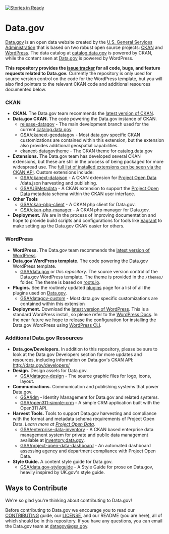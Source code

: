 [![Stories in Ready](https://badge.waffle.io/gsa/data.gov.png?label=ready&title=Ready)](https://waffle.io/gsa/data.gov)
# Data.gov  

[Data.gov](http://data.gov) is an open data website created by the [U.S. General Services Administration](https://github.com/GSA/) that is based on two robust open source projects: [CKAN](http://ckan.org) and [WordPress](http://wordpress.org). The data catalog at [catalog.data.gov](https://catalog.data.gov) is powered by CKAN, while the content seen at [Data.gov](http://Data.gov) is powered by WordPress.  
        
**This repository provides the [issue tracker](https://github.com/GSA/data.gov/issues) for all code, bugs, and feature requests related to Data.gov.** Currently the repository is only used for source version control on the code for the WordPress template, but you will also find pointers to the relevant CKAN code and additional resources documented below.

### CKAN

* **CKAN.** The Data.gov team recommends the [latest version of CKAN](http://ckan.org/developers/docs-and-download/).
* **Data.gov CKAN.** The code powering the Data.gov instance of CKAN. 
    * [release-datagov](https://github.com/GSA/ckan/tree/release-datagov) - The main development branch used for the current [catalog.data.gov](https://catalog.data.gov).
    * [GSA/ckanext-geodatagov](https://github.com/GSA/ckanext-geodatagov) - Most data.gov specific CKAN customizations are contained within this extension, but the extension also provides additional geospatial capabilities.  
    * [ckanext-datagovtheme](https://github.com/GSA/ckanext-datagovtheme) - The CKAN theme for catalog.data.gov
* **Extensions.** The Data.gov team has developed several CKAN extensions, but these are still in the process of being packaged for more widespread use. The [full list of installed extensions can be seen via the CKAN API](http://catalog.data.gov/api/util/status). Custom extensions include:
   * [GSA/ckanext-datajson](https://github.com/GSA/ckanext-datajson) - A CKAN extension for [Project Open Data](https://project-open-data.github.io) /data.json harvesting and publishing. 
   * [GSA/USMetadata](https://github.com/GSA/USMetadata) - A CKAN extension to support the [Project Open Data](https://project-open-data.github.io) metadata schema within the CKAN user interface. 
* **Other Tools**  
   * [GSA/ckan-php-client](https://github.com/GSA/ckan-php-client) - A CKAN php client for Data.gov.
   * [GSA/ckan-php-manager](https://github.com/GSA/ckan-php-manager) - A CKAN php manager for Data.gov.    
* **Deployment.** We are in the process of improving documentation and hope to provide build scripts and configurations for tools like [Vagrant](http://www.vagrantup.com/) to make setting up the Data.gov CKAN easier for others.  

### WordPress

* **WordPress.** The Data.gov team recommends the [latest version of WordPress](http://wordpress.org/download/).
* **Data.gov WordPress template.** The code powering the Data.gov WordPress template.
    * [GSA/data.gov](https://github.com/GSA/data.gov) or *this repository*. The source version control of the Data.gov WordPress template. The theme is provided in the `/themes/` folder. The theme is based on [roots.io](http://roots.io/starter-theme/).
* **Plugins.** See the routinely updated [plugins](plugins.md) page for a list of all the plugins used on [Data.gov](http://Data.gov).
    * [GSA/datagov-custom](https://github.com/GSA/datagov-custom) - Most data.gov specific customizations are contained within this extension
* **Deployment.** Download the [latest version of WordPress](http://wordpress.org/download/). This is a standard WordPress install, so please refer to the [WordPress Docs](http://codex.wordpress.org/Installing_WordPress). In the near future we hope to release the configuration for installing the Data.gov WordPress using [WordPress CLI](http://wp-cli.org/). 

### Additional Data.gov Resources
* **Data.gov/Developers.**  In addition to this repository, please be sure to look at the Data.gov Developers section for more updates and resources, including information on Data.gov's CKAN API: http://data.gov/developers/
* **Design.** Design assets for Data.gov.
    * [GSA/datagov-design](https://github.com/GSA/datagov-design) - The source graphic files for logo, icons, layout.
* **Communications.** Communication and publishing systems that power Data.gov.
    * [GSA/idm](https://github.com/GSA/idm) - Identity Management for Data.gov and related systems. 
    * [GSA/open311-simple-crm](https://github.com/GSA/open311-simple-crm) - A simple CRM application built with the Open311 API. 
* **Harvest Tools.** Tools to support Data.gov harvesting and compliance with the format and metadata schema requirements of Project Open Data. *Learn more at [Project Open Data](project-open-data.cio.gov).*
    * [GSA/enterprise-data-inventory](https://github.com/GSA/enterprise-data-inventory) - A CKAN based enterprise data management system for private and public data management available at [inventory.data.gov](inventory.data.gov).
    * [GSA/project-open-data-dashboard](https://github.com/GSA/project-open-data-dashboard) - An automated dashboard assessing agency and department compliance with Project Open Data.
* **Style Guide.** A content style guide for Data.gov.
    * [GSA/data.gov-styleguide](https://github.com/GSA/data.gov-styleguide) - A Style Guide for prose on Data.gov, heavily inspired by UK.gov's style guide.

## Ways to Contribute
We're so glad you're thinking about contributing to Data.gov!

Before contributing to Data.gov we encourage you to read our [CONTRIBUTING](https://github.com/GSA/data.gov/blob/master/CONTRIBUTING.md) guide, our [LICENSE](https://github.com/GSA/data.gov/blob/master/LICENSE.md), and our README (you are here), all of which should be in this repository. If you have any questions, you can email the Data.gov team at [datagov@gsa.gov](mailto:datagov@gsa.gov).


